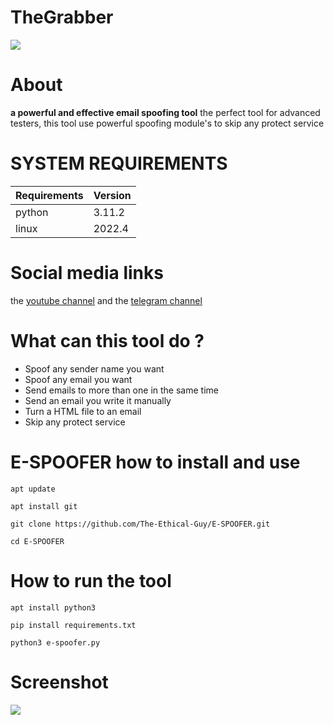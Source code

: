 # TheGrabber
![](https://files.catbox.moe/y1ndmh.png)
# About
<b>a powerful and effective email spoofing tool</b> the perfect tool for advanced testers, this tool use powerful spoofing module's to skip any protect service

# SYSTEM REQUIREMENTS
| Requirements   | Version            |
| -------------- | ------------------ |
| python         | 3.11.2             |
| linux          | 2022.4             |
 
# Social media links
the <a href="https://www.youtube.com/@TheEthicalGuy">youtube channel</a> and the
<a href="">telegram channel</a>
 
# What can this tool do ?

<ul>
 <li>Spoof any sender name you want</li>
 <li>Spoof any email you want</li>
 <li>Send emails to more than one in the same time</li>
 <li>Send an email you write it manually</li>
 <li>Turn a HTML file to an email</li>
 <li>Skip any protect service</li>
 </ul>

# E-SPOOFER how to install and use

```
apt update
```
```
apt install git
```
```
git clone https://github.com/The-Ethical-Guy/E-SPOOFER.git
```
```
cd E-SPOOFER
```

# How to run the tool

```
apt install python3  
```
```
pip install requirements.txt
```
```
python3 e-spoofer.py
```

# Screenshot
![](https://files.catbox.moe/5rfvs5.png)

